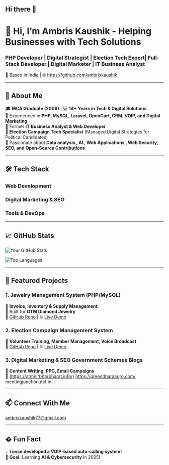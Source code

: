 ## Hi there 👋

<!--
**ambriskaushik/ambriskaushik** is a ✨ _special_ ✨ repository because its `README.md` (this file) appears on your GitHub profile.

Here are some ideas to get you started:

- 🔭 I’m currently working on ...
- 🌱 I’m currently learning ...
- 👯 I’m looking to collaborate on ...
- 🤔 I’m looking for help with ...
- 💬 Ask me about ...
- 📫 How to reach me: ...
- 😄 Pronouns: ...
- ⚡ Fun fact: ...
-->


# 👋 Hi, I’m Ambris Kaushik - Helping Businesses with Tech Solutions
### **PHP Developer | Digital Strategist | Election Tech Expert| Full-Stack Developer | Digital Marketer | IT Business Analyst**  
📍 Based in India | 🌐 https://github.com/ambriskaushik 

---

## 🚀 **About Me**  
🎓 **MCA Graduate (2009)** | 💻 **14+ Years in Tech & Digital Solutions**  
🔹 Experienced in **PHP, MySQL, Laravel, OpenCart, CRM, VOIP, and Digital Marketing**  
🔹 Former **IT Business Analyst & Web Developer**    
🔹 **Election Campaign Tech Specialist** (Managed Digital Strategies for Political Candidates)  
🔹 Passionate about **Data analysis , AI , Web Applications , Web Security, SEO, and Open-Source Contributions**  

---

## 🛠 **Tech Stack**  

### **Web Development**  

### **Digital Marketing & SEO**  

### **Tools & DevOps**  

---

## 📈 **GitHub Stats**  
![Your GitHub Stats](https://github-readme-stats.vercel.app/api?username=ambriskaushik&show_icons=true&theme=radical)  

![Top Languages](https://github-readme-stats.vercel.app/api/top-langs/?username=ambriskaushik&layout=compact&theme=dark)  

---

## 📂 **Featured Projects**  

### **1. Jewelry Management System (PHP/MySQL)**  
🔹 **Invoice, Inventory & Supply Management**  
🔹 Built for **OTM Diamond Jewelry**  
📌 [GitHub Repo](#) | 🌐 [Live Demo](#)  


### **2. Election Campaign Management System**  
🔹 **Volunteer Training, Member Management, Voice Broadcast**  
📌 [GitHub Repo](#) | 🌐 [Live Demo](#)   

### **3. Digital Marketing & SEO Government Schemes Blogs**  
🔹 **Content Writing, PPC, Email Campaigns**  
📌 (https://atmnirbharbharat.info/) https://greendharaagro.com/ meetingjunction.net.in

---

## 📫 **Connect With Me**  
ambriskaushik77@gmail.com

---

## � **Fun Fact**  
💡 **I once developed a VOIP-based auto-calling system!**  
🎯 **Goal:** Learning **AI & Cybersecurity** in 2025!  

